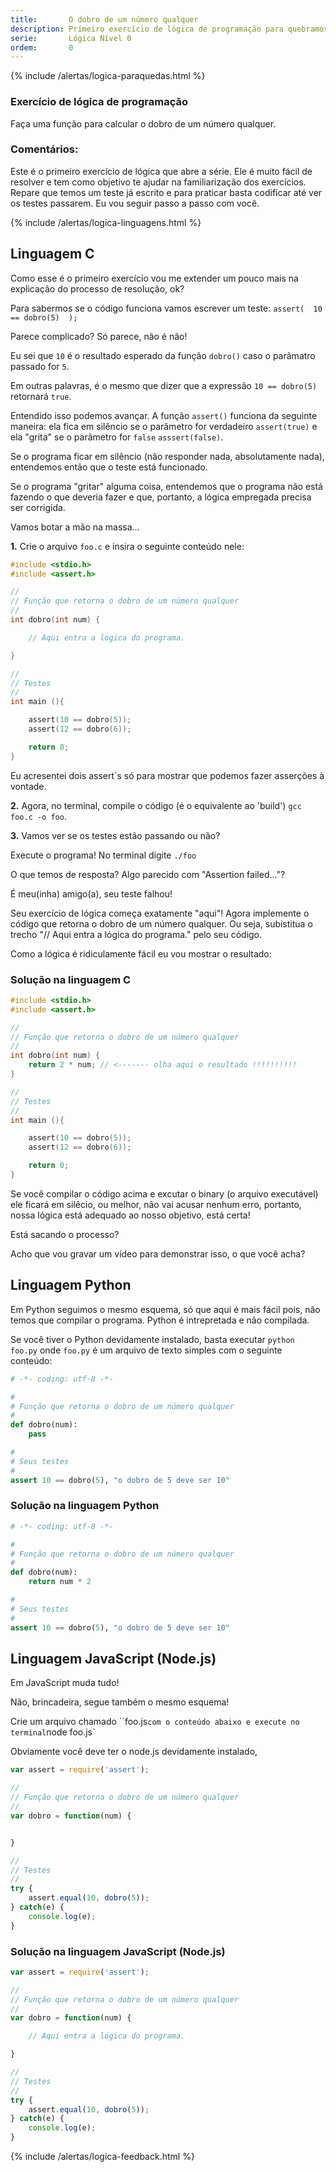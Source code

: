 ```yaml
---
title:       O dobro de um número qualquer
description: Primeiro exercício de lógica de programação para quebramos o gelo.
serie:       Lógica Nível 0
ordem:       0
---
```


{% include /alertas/logica-paraquedas.html %}


### Exercício de lógica de programação

Faça uma função para calcular o dobro de um número qualquer.


### Comentários:

Este é o primeiro exercício de lógica que abre a série. Ele é muito fácil de resolver e tem como 
objetivo te ajudar na familiarização dos exercícios. Repare que temos um teste já escrito e para praticar basta codificar
até ver os testes passarem. Eu vou seguir passo a passo com você.


{% include /alertas/logica-linguagens.html %}


Linguagem C
---

Como esse é o primeiro exercício vou me extender um pouco mais na explicação do processo de resolução, ok?

Para sabermos se o código funciona vamos escrever um teste: `assert(  10 == dobro(5)  );`

Parece complicado? Só parece, não é não!

Eu sei que `10` é o resultado esperado da função `dobro()` caso o parâmatro passado for `5`.

Em outras palavras, é o mesmo que dizer que a expressão `10 == dobro(5)` retornará `true`.

Entendido isso podemos avançar. A função `assert()` funciona da seguinte maneira: ela fica em silêncio se o parâmetro 
for verdadeiro `assert(true)` e ela "grita" se o parâmetro for `false` `asssert(false)`.

Se o programa ficar em silêncio (não responder nada, absolutamente nada), entendemos então que o teste está funcionado.

Se o programa "gritar" alguma coisa, entendemos que o programa não está fazendo o que deveria fazer e que, portanto, a 
lógica empregada precisa ser corrigida.

Vamos botar a mão na massa...

__1.__ Crie o arquivo `foo.c` e insira o seguinte conteúdo nele:

```c
#include <stdio.h>
#include <assert.h>

//
// Função que retorna o dobro de um número qualquer
//
int dobro(int num) {

    // Aqui entra a lógica do programa.

}

//
// Testes
//
int main (){

	assert(10 == dobro(5));
	assert(12 == dobro(6));

	return 0;
}
```

Eu acresentei dois assert´s só para mostrar que podemos fazer asserções à vontade.

__2.__ Agora, no terminal, compile o código (é o equivalente ao 'build') `gcc foo.c -o foo`.


__3.__ Vamos ver se os testes estão passando ou não?

Execute o programa! No terminal digite `./foo`

O que temos de resposta? Algo parecido com "Assertion failed..."?

É meu(inha) amigo(a), seu teste falhou!

Seu exercício de lógica começa exatamente "aqui"! Agora implemente o código que retorna o dobro de um número qualquer.
Ou seja, subistitua o trecho "// Aqui entra a lógica do programa." pelo seu código.

Como a lógica é ridiculamente fácil eu vou mostrar o resultado:

### Solução na linguagem C

```c
#include <stdio.h>
#include <assert.h>

//
// Função que retorna o dobro de um número qualquer
//
int dobro(int num) {
    return 2 * num; // <------- olha aqui o resultado !!!!!!!!!!
}

//
// Testes
//
int main (){

	assert(10 == dobro(5));
	assert(12 == dobro(6));

	return 0;
}
```

Se você compilar o código acima e excutar o binary (o arquivo executável) ele ficará em silêcio, ou melhor, não vai
acusar nenhum erro, portanto, nossa lógica está adequado ao nosso objetivo, está certa!

Está sacando o processo?

Acho que vou gravar um vídeo para demonstrar isso, o que você acha?


Linguagem Python
---

Em Python seguimos o mesmo esquema, só que aqui é mais fácil pois, não temos que compilar o programa. Python é 
intrepretada e não compilada.

Se você tiver o Python devidamente instalado, basta executar `python foo.py` onde `foo.py` é um arquivo de texto simples
com o seguinte conteúdo:

```python
# -*- coding: utf-8 -*-

#
# Função que retorna o dobro de um número qualquer
#
def dobro(num):
	pass

#
# Seus testes
#
assert 10 == dobro(5), "o dobro de 5 deve ser 10"
```



### Solução na linguagem Python


```python
# -*- coding: utf-8 -*-

#
# Função que retorna o dobro de um número qualquer
#
def dobro(num):
	return num * 2

#
# Seus testes
#
assert 10 == dobro(5), "o dobro de 5 deve ser 10"
```


Linguagem JavaScript (Node.js)
---

Em JavaScript muda tudo!

Não, brincadeira, segue também o mesmo esquema!

Crie um arquivo chamado ``foo.js` com o conteúdo abaixo e execute no terminal `node foo.js`

Obviamente você deve ter o node.js devidamente instalado,

```javascript
var assert = require('assert');

//
// Função que retorna o dobro de um número qualquer
//
var dobro = function(num) {


}

//
// Testes
//
try {
    assert.equal(10, dobro(5));
} catch(e) {
    console.log(e);
}

```


### Solução na linguagem JavaScript (Node.js)


```javascript
var assert = require('assert');

//
// Função que retorna o dobro de um número qualquer
//
var dobro = function(num) {

    // Aqui entra a lógica do programa.

}

//
// Testes
//
try {
    assert.equal(10, dobro(5));
} catch(e) {
    console.log(e);
}

```

{% include /alertas/logica-feedback.html %}
